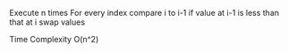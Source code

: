 Execute n times
    For every index compare i to i-1
        if value at i-1 is less than that at i
            swap values

Time Complexity O(n^2)
